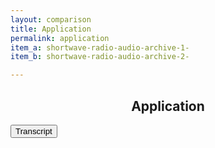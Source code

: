 ```yaml
---
layout: comparison
title: Application
permalink: application
item_a: shortwave-radio-audio-archive-1-
item_b: shortwave-radio-audio-archive-2-

---
```


<center>
  <h2>
  Application
  </h2>
</center>
<!-- Add an essay or interpretive material below this line,
using HTML or markdown.  Do not modify this file above this line -->
<head>
  <!-- Google tag (gtag.js) -->
<script async src="https://www.googletagmanager.com/gtag/js?id=G-VE0VSZDWME"></script>
<script>
  window.dataLayer = window.dataLayer || [];
  function gtag(){dataLayer.push(arguments);}
  gtag('js', new Date());

  gtag('config', 'G-VE0VSZDWME');
</script>

<div style="text-align: left">
 <button onclick="myFunction()">Transcript</button>
</div>

<script>
        function myFunction() {
            var x = document.getElementById("myDIV");
            if (x.style.display === "none" || x.style.display === "") {
                x.style.display = "block";
            } else {
                x.style.display = "none";
            }
        }
</script>

<div id="myDIV" style="display: none; text-align: justify">
Integrating AVAnnotate into the classroom meets pedagogical objectives concerning audio and visual material. Beyond what I’ve described in prior sections, AVAnnotate offers a “Comparison” function which allows users to place side-by-side two artifacts, such as a single or two audio recordings, but this can also be any artifact with a IIIF manifest. I find this function immediately useful as a pedagogical tool for Rhetoric and Composition instructors and researchers.
  <br> <br>
In this section, I illustrate how AVAnnotate may be used for analysis— specifically, the goal being to develop an argument which considers if feedback and other qualities of shortwave radio are significant and meaningful features of this type of audio recording. Such an assignment requires students to consider the purpose and history of shortwave radio, how the quality of such recordings is a product but also an essential attribute of such recordings, how these waves travel, the reliability of this form of communication, and what transmission means.
<br> <br>
Below are multiple sets of annotations represented in two colors: green and red. Green annotations argue that the sonic features of shortwave radio are significant as they construct meaningful transmissions. Red annotations argue that the same sonic features are not significant and, in fact, are inhibitive to transmissions. In the layer column, the example student groups are broken down by number (1-6). 
  <br><br>
</div>

<link rel="stylesheet" type="text/css" href="style.css">
</head>
